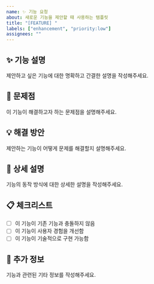 ```yaml
---
name: ✨ 기능 요청
about: 새로운 기능을 제안할 때 사용하는 템플릿
title: "[FEATURE] "
labels: ["enhancement", "priority:low"]
assignees: ""
---
```


## ✨ 기능 설명

제안하고 싶은 기능에 대한 명확하고 간결한 설명을 작성해주세요.

## 🎯 문제점

이 기능이 해결하고자 하는 문제점을 설명해주세요.

## 💡 해결 방안

제안하는 기능이 어떻게 문제를 해결할지 설명해주세요.

## 🔄 상세 설명

기능의 동작 방식에 대한 상세한 설명을 작성해주세요.

## 📋 체크리스트

- [ ] 이 기능이 기존 기능과 충돌하지 않음
- [ ] 이 기능이 사용자 경험을 개선함
- [ ] 이 기능이 기술적으로 구현 가능함

## 📝 추가 정보

기능과 관련된 기타 정보를 작성해주세요.
